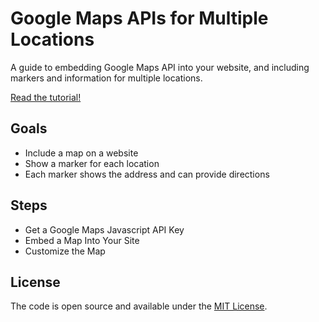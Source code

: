 # Google Maps APIs for Multiple Locations

A guide to embedding Google Maps API into your website, and including markers and information for multiple locations.

[Read the tutorial!](https://www.taniarascia.com/google-maps-apis-for-multiple-locations)

## Goals

* Include a map on a website
* Show a marker for each location
* Each marker shows the address and can provide directions

## Steps

* Get a Google Maps Javascript API Key
* Embed a Map Into Your Site
* Customize the Map

## License

The code is open source and available under the [MIT License](LICENSE.md).
